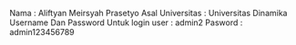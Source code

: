 Nama : Aliftyan Meirsyah Prasetyo
Asal Universitas : Universitas Dinamika
Username Dan Password Untuk login
user : admin2
Pasword : admin123456789
